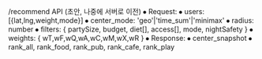/recommend API (초안, 나중에 서버로 이전)
⦁	Request:
⦁	users: [{lat,lng,weight,mode}]
⦁	center_mode: 'geo'|'time_sum'|'minimax'
⦁	radius: number
⦁	filters: { partySize, budget, diet[], access[], mode, nightSafety }
⦁	weights: { wT,wF,wQ,wA,wC,wM,wX,wR }
⦁	Response:
⦁	center_snapshot
⦁	rank_all, rank_food, rank_pub, rank_cafe, rank_play
